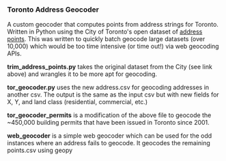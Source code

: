 ###  Toronto Address Geocoder

A custom geocoder that computes points from address strings for Toronto. Written in Python using the City of Toronto's open dataset of [address points](http://www1.toronto.ca/wps/portal/contentonly?vgnextoid=91415f9cd70bb210VgnVCM1000003dd60f89RCRD&vgnextchannel=1a66e03bb8d1e310VgnVCM10000071d60f89RCRD). This was written to quickly batch geocode large datasets (over 10,000) which would be too time intensive (or time out!) via web geocoding APIs.

**trim_address_points.py** takes the original dataset from the City (see link above) and wrangles it to be more apt for geocoding.

**tor_geocoder.py** uses the new address.csv for geocoding addresses in another csv. The output is the same as the input csv but with new fields for X, Y, and land class (residential, commercial, etc.)

**tor_geocoder_permits** is a modification of the above file to geocode the ~450,000 building permits that have been issued in Toronto since 2001.

**web_geocoder** is a simple web geocoder which can be used for the odd instances where an address fails to geocode. It geocodes the remaining points.csv using geopy
